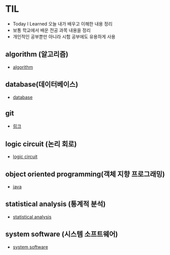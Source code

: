# TIL

- Today I Learned 오늘 내가 배우고 이해한 내용 정리
- 보통 학교에서 배운 전공 과목 내용을 정리
- 개인적인 공부뿐만 아니라 시험 공부에도 유용하게 사용

## algorithm (알고리즘)
- [algorithm](algorithm/README.md)

## database(데이터베이스)
- [database](database/README.MD)

## git

- [링크](git/README.md)

## logic circuit (논리 회로)

- [logic circuit](logic-circuit/README.md)

## object oriented programming(객체 지향 프로그래밍)

- [java](object-oriented-programming/README.MD)

## statistical analysis (통계적 분석)

- [statistical analysis](statistical-analysis/README.MD)

## system software (시스템 소프트웨어)

- [system software](system-software/README.md)
